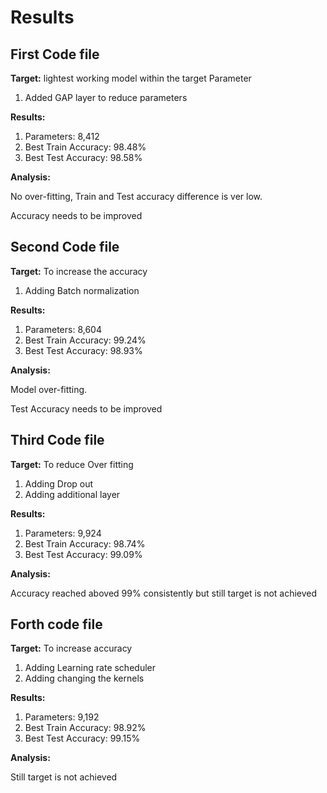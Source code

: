 # Results

## First Code file


**Target:** lightest working model within the target Parameter

1.   Added GAP layer to reduce parameters

**Results:**


1.   Parameters: 8,412
2.   Best Train Accuracy: 98.48%
3.   Best Test Accuracy: 98.58%


**Analysis:**

No over-fitting, Train and Test accuracy difference is ver low.

Accuracy needs to be improved

## Second Code file

**Target:** To increase the accuracy

1.   Adding Batch normalization

**Results:**


1.   Parameters: 8,604
2.   Best Train Accuracy: 99.24%
3.   Best Test Accuracy: 98.93%


**Analysis:**

Model over-fitting.

Test Accuracy needs to be improved


## Third Code file

**Target:** To reduce Over fitting 

1.   Adding Drop out
2.   Adding additional layer



**Results:**


1.   Parameters: 9,924
2.   Best Train Accuracy: 98.74%
3.   Best Test Accuracy: 99.09%


**Analysis:**

Accuracy reached aboved 99% consistently 
but still target is not achieved

## Forth code file

**Target:** To increase accuracy

1.   Adding Learning rate scheduler 
2.   Adding changing the kernels



**Results:**


1.   Parameters: 9,192
2.   Best Train Accuracy: 98.92%
3.   Best Test Accuracy: 99.15%


**Analysis:**

Still target is not achieved
